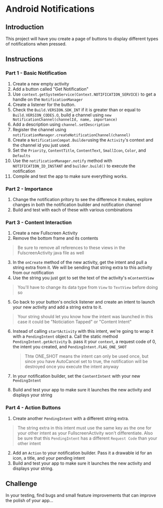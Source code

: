 # Android Notifications

## Introduction

This project will have you create a page of buttons to display different types of notifications when pressed.

## Instructions
### Part 1 - Basic Notification
1. Create a new empty activity
2. Add a button called "Get Notification"
3. Use `context.getSystemService(Context.NOTIFICATION_SERVICE)` to get a handle on the `NotificationManager`
4. Create a listener for the button.
5. Check the `Build.VERSION.SDK_INT` if it is greater than or equal to `Build.VERSION_CODES.O`, build a channel using `new NotificationChannel(channelId, name, importance)`
6. Add a description using `channel.setDescription`
7. Register the channel using `notificationManager.createNotificationChannel(channel)`
8. Create a `NotificationCompat.Builder`using the `Activity`'s context and the channel id you just used.
9. Set the `Priority`, `ContentTitle`, `ContentText`, `SmallIcon`, `Color`, and `Defaults`
10. Use the `notificationManager.notify` method with `NOTIFICATION_ID_INSTANT` and `builder.build()` to execute the notification
11. Compile and test the app to make sure everything works.

### Part 2 - Importance
1. Change the notification pritory to see the difference it makes, explore changes in both the notification builder and notification channel
2. Build and test with each of these with various combinations

### Part 3 - Content Interaction
1. Create a new Fullscreen Activity
2. Remove the bottom frame and its contents
> Be sure to remove all references to these views in the FulscreenActivity java file as well

3. In the `onCreate` method of the new activity, get the intent and pull a string extra from it. We will be sending that string extra to this activity from our notification
4. Use the string you just got to set the text of the activity's `mContentView`
> You'll have to change its data type from `View` to `TextView` before doing so

5. Go back to your button's onclick listener and create an intent to launch your new activity and add a string extra to it.
> Your string should let you know how the intent was launched in this case it could be "Noticiation Tapped" or "Content Intent"

6. Instead of calling `startActivity` with this intent, we're going to wrap it with a `PendingIntent` object
	a. Call the static method `PendingIntent.getActivity`
	b. pass it your `context`, a request code of 0, the intent you created, and `PendingIntent.FLAG_ONE_SHOT`
	> Thte ONE_SHOT means the intent can only be used once, but since you have AutoCancel set to true, the notification will be destroyed once you execute the intent anyway

7. In your notification builder, set the `ContentIntent` with your new `PendingIntent`
8. Build and test your app to make sure it launches the new activity and displays your string

### Part 4 - Action Buttons
1. Create another `PendingIntent` with a different string extra.
> The string extra in this intent must use the same key as the one for your other intent as your FullscreenActivity won't differentiate.
> Also be sure that this `PendingIntent` has a different `Request Code` than your other intent

2. Add an `Action` to your notification builder. Pass it a drawable id for an icon, a title, and your pending intent
3. Build and test your app to make sure it launches the new activity and displays your string.

## Challenge
In your testing, find bugs and small feature improvements that can improve the polish of your app...
